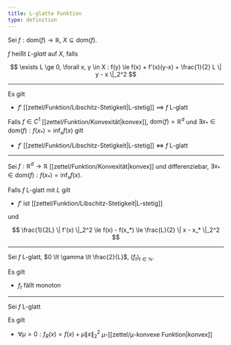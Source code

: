 ```yaml
---
title: L-glatte Funktion
type: definition
---
```


Sei $f : \text{dom}(f) \to \mathbb{R}$, $X \subseteq \text{dom}(f)$.

$f$ heißt *L-glatt* auf $X$, falls

$$
	\exists L \ge 0, \forall x, y \in X : f(y) \le f(x) + f'(x)(y-x) + \frac{1}{2} L \| y - x \|_2^2
$$

---

Es gilt
- $f'$ [[zettel/Funktion/Libschitz-Stetigkeit|L-stetig]] $\implies$ $f$ L-glatt

Falls $f \in C^1$ [[zettel/Funktion/Konvexität|konvex]], $\text{dom}(f) = \mathbb{R}^d$ und $\exists x_* \in \text{dom}(f) : f(x_*) = \inf_x f(x)$ gilt
- $f'$ [[zettel/Funktion/Libschitz-Stetigkeit|L-stetig]] $\iff$ $f$ L-glatt

---

Sei $f : \mathbb{R}^d \to \mathbb{R}$ [[zettel/Funktion/Konvexität|konvex]] und differenziebar, $\exists x_* \in \text{dom}(f) : f(x_*) = \inf_x f(x)$.

Falls $f$ L-glatt mit $L$ gilt
- $f'$ ist [[zettel/Funktion/Libschitz-Stetigkeit|L-stetig]]

und

$$
	\frac{1}{2L} \| f'(x) \|_2^2 \le f(x) - f(x_*) \le \frac{L}{2} \| x - x_* \|_2^2
$$

---

Sei $f$ L-glatt, $0 \lt \gamma \lt \frac{2}{L}$, $(f_t)_{t \in \mathbb{N}}$.

Es gilt
- $f_t$ fällt monoton

---

Sei $f$ L-glatt

Es gilt
- $\forall \mu \gt 0 : f_R(x) = f(x) + \mu \| x \|_2^2$ $\mu$-[[zettel/μ-konvexe Funktion|konvex]]